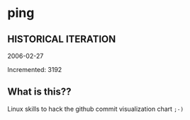 # ping

## HISTORICAL ITERATION
2006-02-27

Incremented: 3192

## What is this?? 
Linux skills to hack the github commit visualization chart `;-)`
